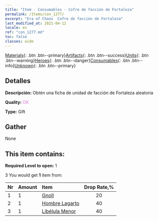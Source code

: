 ```yaml
---
title: "Item - Consumables - Cofre de facción de Fortaleza"
permalink: /Items/con_1277/
excerpt: "Era of Chaos  Cofre de facción de Fortaleza"
last_modified_at: 2021-04-12
locale: es
ref: "con_1277.md"
toc: false
classes: wide
---
```

 [Materials](/es/Items/){: .btn .btn--primary}[Artifacts](/es/Items/Artifacts/){: .btn .btn--success}[Units](/es/Items/Units/){: .btn .btn--warning}[Heroes](/es/Items/Heroes/){: .btn .btn--danger}[Consumables](/es/Items/Consumables/){: .btn .btn--info}[Unknown](/es/Items/Unknown/){: .btn .btn--primary}

## Detalles
 **Descripción:** Obtén una ficha de unidad de facción de Fortaleza aleatoria

 **Quality:** <span style="color: #DA70D6">OK</span>

 **Type:** Gift

## Gather

  None

## This item contains:

 **Required Level to open:** 1

 3 You would get **1** item  from:

  | Nr | Amount |     Item    | Drop Rate,% |
  |:---|:-------|:------------|:---------:|
  | 1 | 1 | [Gnoll](/es/Items/unt_253/) | 20 | 
  | 2 | 1 | [Hombre Lagarto](/es/Items/unt_254/) | 40 | 
  | 3 | 1 | [Libélula Menor](/es/Items/unt_255/) | 40 | 
